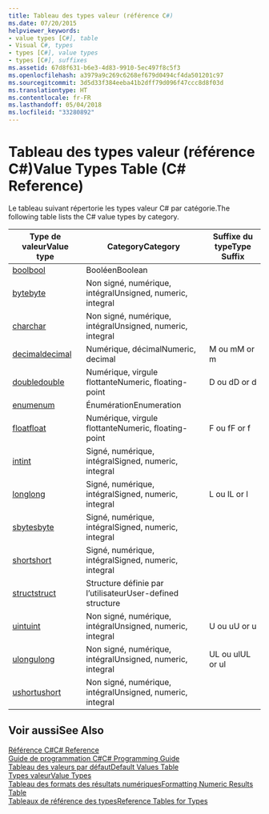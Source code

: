 ```yaml
---
title: Tableau des types valeur (référence C#)
ms.date: 07/20/2015
helpviewer_keywords:
- value types [C#], table
- Visual C#, types
- types [C#], value types
- types [C#], suffixes
ms.assetid: 67d8f631-b6e3-4d83-9910-5ec497f8c5f3
ms.openlocfilehash: a3979a9c269c6268ef679d0494cf4da501201c97
ms.sourcegitcommit: 3d5d33f384eeba41b2dff79d096f47ccc8d8f03d
ms.translationtype: HT
ms.contentlocale: fr-FR
ms.lasthandoff: 05/04/2018
ms.locfileid: "33280892"
---
```

# <a name="value-types-table-c-reference"></a><span data-ttu-id="295d5-102">Tableau des types valeur (référence C#)</span><span class="sxs-lookup"><span data-stu-id="295d5-102">Value Types Table (C# Reference)</span></span>
<span data-ttu-id="295d5-103">Le tableau suivant répertorie les types valeur C# par catégorie.</span><span class="sxs-lookup"><span data-stu-id="295d5-103">The following table lists the C# value types by category.</span></span>  
  
|<span data-ttu-id="295d5-104">Type de valeur</span><span class="sxs-lookup"><span data-stu-id="295d5-104">Value type</span></span>|<span data-ttu-id="295d5-105">Category</span><span class="sxs-lookup"><span data-stu-id="295d5-105">Category</span></span>|<span data-ttu-id="295d5-106">Suffixe du type</span><span class="sxs-lookup"><span data-stu-id="295d5-106">Type Suffix</span></span>|  
|----------------|--------------|-----------------|  
|[<span data-ttu-id="295d5-107">bool</span><span class="sxs-lookup"><span data-stu-id="295d5-107">bool</span></span>](../../../csharp/language-reference/keywords/bool.md)|<span data-ttu-id="295d5-108">Booléen</span><span class="sxs-lookup"><span data-stu-id="295d5-108">Boolean</span></span>||  
|[<span data-ttu-id="295d5-109">byte</span><span class="sxs-lookup"><span data-stu-id="295d5-109">byte</span></span>](../../../csharp/language-reference/keywords/byte.md)|<span data-ttu-id="295d5-110">Non signé, numérique, intégral</span><span class="sxs-lookup"><span data-stu-id="295d5-110">Unsigned, numeric, integral</span></span>||  
|[<span data-ttu-id="295d5-111">char</span><span class="sxs-lookup"><span data-stu-id="295d5-111">char</span></span>](../../../csharp/language-reference/keywords/char.md)|<span data-ttu-id="295d5-112">Non signé, numérique, intégral</span><span class="sxs-lookup"><span data-stu-id="295d5-112">Unsigned, numeric, integral</span></span>||  
|[<span data-ttu-id="295d5-113">decimal</span><span class="sxs-lookup"><span data-stu-id="295d5-113">decimal</span></span>](../../../csharp/language-reference/keywords/decimal.md)|<span data-ttu-id="295d5-114">Numérique, décimal</span><span class="sxs-lookup"><span data-stu-id="295d5-114">Numeric, decimal</span></span>|<span data-ttu-id="295d5-115">M ou m</span><span class="sxs-lookup"><span data-stu-id="295d5-115">M or m</span></span>|  
|[<span data-ttu-id="295d5-116">double</span><span class="sxs-lookup"><span data-stu-id="295d5-116">double</span></span>](../../../csharp/language-reference/keywords/double.md)|<span data-ttu-id="295d5-117">Numérique, virgule flottante</span><span class="sxs-lookup"><span data-stu-id="295d5-117">Numeric, floating-point</span></span>|<span data-ttu-id="295d5-118">D ou d</span><span class="sxs-lookup"><span data-stu-id="295d5-118">D or d</span></span>|  
|[<span data-ttu-id="295d5-119">enum</span><span class="sxs-lookup"><span data-stu-id="295d5-119">enum</span></span>](../../../csharp/language-reference/keywords/enum.md)|<span data-ttu-id="295d5-120">Énumération</span><span class="sxs-lookup"><span data-stu-id="295d5-120">Enumeration</span></span>||  
|[<span data-ttu-id="295d5-121">float</span><span class="sxs-lookup"><span data-stu-id="295d5-121">float</span></span>](../../../csharp/language-reference/keywords/float.md)|<span data-ttu-id="295d5-122">Numérique, virgule flottante</span><span class="sxs-lookup"><span data-stu-id="295d5-122">Numeric, floating-point</span></span>|<span data-ttu-id="295d5-123">F ou f</span><span class="sxs-lookup"><span data-stu-id="295d5-123">F or f</span></span>|  
|[<span data-ttu-id="295d5-124">int</span><span class="sxs-lookup"><span data-stu-id="295d5-124">int</span></span>](../../../csharp/language-reference/keywords/int.md)|<span data-ttu-id="295d5-125">Signé, numérique, intégral</span><span class="sxs-lookup"><span data-stu-id="295d5-125">Signed, numeric, integral</span></span>||  
|[<span data-ttu-id="295d5-126">long</span><span class="sxs-lookup"><span data-stu-id="295d5-126">long</span></span>](../../../csharp/language-reference/keywords/long.md)|<span data-ttu-id="295d5-127">Signé, numérique, intégral</span><span class="sxs-lookup"><span data-stu-id="295d5-127">Signed, numeric, integral</span></span>|<span data-ttu-id="295d5-128">L ou l</span><span class="sxs-lookup"><span data-stu-id="295d5-128">L or l</span></span>|  
|[<span data-ttu-id="295d5-129">sbyte</span><span class="sxs-lookup"><span data-stu-id="295d5-129">sbyte</span></span>](../../../csharp/language-reference/keywords/sbyte.md)|<span data-ttu-id="295d5-130">Signé, numérique, intégral</span><span class="sxs-lookup"><span data-stu-id="295d5-130">Signed, numeric, integral</span></span>||  
|[<span data-ttu-id="295d5-131">short</span><span class="sxs-lookup"><span data-stu-id="295d5-131">short</span></span>](../../../csharp/language-reference/keywords/short.md)|<span data-ttu-id="295d5-132">Signé, numérique, intégral</span><span class="sxs-lookup"><span data-stu-id="295d5-132">Signed, numeric, integral</span></span>||  
|[<span data-ttu-id="295d5-133">struct</span><span class="sxs-lookup"><span data-stu-id="295d5-133">struct</span></span>](../../../csharp/language-reference/keywords/struct.md)|<span data-ttu-id="295d5-134">Structure définie par l’utilisateur</span><span class="sxs-lookup"><span data-stu-id="295d5-134">User-defined structure</span></span>||  
|[<span data-ttu-id="295d5-135">uint</span><span class="sxs-lookup"><span data-stu-id="295d5-135">uint</span></span>](../../../csharp/language-reference/keywords/uint.md)|<span data-ttu-id="295d5-136">Non signé, numérique, intégral</span><span class="sxs-lookup"><span data-stu-id="295d5-136">Unsigned, numeric, integral</span></span>|<span data-ttu-id="295d5-137">U ou u</span><span class="sxs-lookup"><span data-stu-id="295d5-137">U or u</span></span>|  
|[<span data-ttu-id="295d5-138">ulong</span><span class="sxs-lookup"><span data-stu-id="295d5-138">ulong</span></span>](../../../csharp/language-reference/keywords/ulong.md)|<span data-ttu-id="295d5-139">Non signé, numérique, intégral</span><span class="sxs-lookup"><span data-stu-id="295d5-139">Unsigned, numeric, integral</span></span>|<span data-ttu-id="295d5-140">UL ou ul</span><span class="sxs-lookup"><span data-stu-id="295d5-140">UL or ul</span></span>|  
|[<span data-ttu-id="295d5-141">ushort</span><span class="sxs-lookup"><span data-stu-id="295d5-141">ushort</span></span>](../../../csharp/language-reference/keywords/ushort.md)|<span data-ttu-id="295d5-142">Non signé, numérique, intégral</span><span class="sxs-lookup"><span data-stu-id="295d5-142">Unsigned, numeric, integral</span></span>||  
  
## <a name="see-also"></a><span data-ttu-id="295d5-143">Voir aussi</span><span class="sxs-lookup"><span data-stu-id="295d5-143">See Also</span></span>  
 [<span data-ttu-id="295d5-144">Référence C#</span><span class="sxs-lookup"><span data-stu-id="295d5-144">C# Reference</span></span>](../../../csharp/language-reference/index.md)  
 [<span data-ttu-id="295d5-145">Guide de programmation C#</span><span class="sxs-lookup"><span data-stu-id="295d5-145">C# Programming Guide</span></span>](../../../csharp/programming-guide/index.md)  
 [<span data-ttu-id="295d5-146">Tableau des valeurs par défaut</span><span class="sxs-lookup"><span data-stu-id="295d5-146">Default Values Table</span></span>](../../../csharp/language-reference/keywords/default-values-table.md)  
 [<span data-ttu-id="295d5-147">Types valeur</span><span class="sxs-lookup"><span data-stu-id="295d5-147">Value Types</span></span>](../../../csharp/language-reference/keywords/value-types.md)  
 [<span data-ttu-id="295d5-148">Tableau des formats des résultats numériques</span><span class="sxs-lookup"><span data-stu-id="295d5-148">Formatting Numeric Results Table</span></span>](../../../csharp/language-reference/keywords/formatting-numeric-results-table.md)  
 [<span data-ttu-id="295d5-149">Tableaux de référence des types</span><span class="sxs-lookup"><span data-stu-id="295d5-149">Reference Tables for Types</span></span>](../../../csharp/language-reference/keywords/reference-tables-for-types.md)
